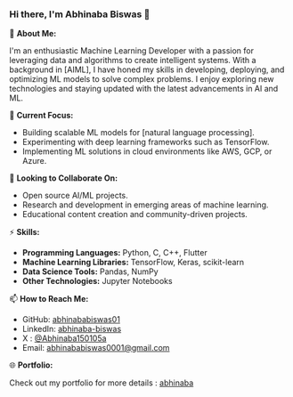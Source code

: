 ### Hi there, I'm Abhinaba Biswas 👋

🔭 **About Me:**

I'm an enthusiastic Machine Learning Developer with a passion for leveraging data and algorithms to create intelligent systems. With a background in [AIML], I have honed my skills in developing, deploying, and optimizing ML models to solve complex problems. I enjoy exploring new technologies and staying updated with the latest advancements in AI and ML.

🌱 **Current Focus:**

- Building scalable ML models for [natural language processing].
- Experimenting with deep learning frameworks such as TensorFlow.
- Implementing ML solutions in cloud environments like AWS, GCP, or Azure.

👯 **Looking to Collaborate On:**

- Open source AI/ML projects.
- Research and development in emerging areas of machine learning.
- Educational content creation and community-driven projects.

⚡ **Skills:**

- **Programming Languages:** Python, C, C++, Flutter
- **Machine Learning Libraries:** TensorFlow, Keras, scikit-learn
- **Data Science Tools:** Pandas, NumPy
- **Other Technologies:** Jupyter Notebooks

📫 **How to Reach Me:**

- GitHub: [abhinababiswas01](https://github.com/abhinababiswas01)
- LinkedIn: [abhinaba-biswas](https://www.linkedin.com/in/abhinaba-biswas/)
- X : [@Abhinaba150105a](https://x.com/Abhinaba150105a)
- Email: [abhinababiswas0001@gmail.com](mailto:abhinababiswas0001@gmail.com )

🌐 **Portfolio:**

Check out my portfolio for more details : [abhinaba](https://abhinaba.vercel.app/)
